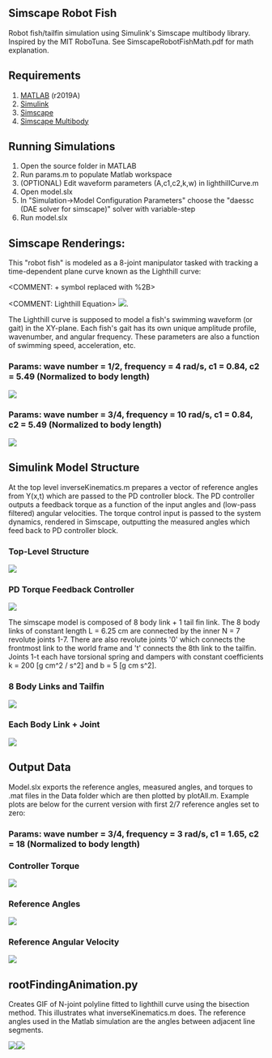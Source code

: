 

## Simscape Robot Fish
Robot fish/tailfin simulation using Simulink's Simscape multibody library.
Inspired by the MIT RoboTuna. See SimscapeRobotFishMath.pdf for math explanation.

## Requirements
1. [MATLAB](https://mathworks.com/products/matlab.html) (r2019A)
2. [Simulink](https://mathworks.com/products/simulink.html)
3. [Simscape](https://mathworks.com/products/simscape.html) 
4. [Simscape Multibody](https://mathworks.com/products/simmechanics.html)

## Running Simulations
1) Open the source folder in MATLAB
2) Run params.m to populate Matlab workspace
3) (OPTIONAL) Edit waveform parameters (A,c1,c2,k,w) in lighthillCurve.m 
4) Open model.slx 
5) In "Simulation->Model Configuration Parameters" choose the "daessc (DAE solver for simscape)" solver with variable-step
6) Run model.slx 

## Simscape Renderings:

This "robot fish" is modeled as a 8-joint manipulator tasked with tracking a time-dependent plane curve known as the Lighthill curve:

<COMMENT: + symbol replaced with %2B>

<COMMENT: Lighthill Equation>
<img src="https://render.githubusercontent.com/render/math?math=\Large Y(x,t) = (c_1 x %2B c_2 x^2)sin(kx - \omega t) %2B c_1xsin(\omega t)">.

The Lighthill curve is supposed to model a fish's swimming waveform (or gait) in the XY-plane. Each fish's gait has its own unique amplitude profile, wavenumber, and angular frequency. These parameters are also a function of swimming speed, acceleration, etc. 

### Params: wave number = 1/2, frequency = 4 rad/s, c1 = 0.84, c2 = 5.49 (Normalized to body length)
![](Gifs/b2.gif?raw=true) 

### Params: wave number = 3/4, frequency = 10 rad/s, c1 = 0.84, c2 = 5.49 (Normalized to body length)
![](Gifs/b3.gif?raw=true) 

## Simulink Model Structure 

At the top level inverseKinematics.m prepares a vector of reference angles from Y(x,t) which are passed to 
the PD controller block. The PD controller outputs a feedback torque as a function of the input angles
and (low-pass filtered) angular velocities. The torque control input is passed to the system dynamics,
rendered in Simscape, outputting the measured angles which feed back to PD controller block. 
### Top-Level Structure
![](ModelPics/TopLevel.png?raw=true)


### PD Torque Feedback Controller
![](ModelPics/PDcontroller.png?raw=true)

The simscape model is composed of 8 body link + 1 tail fin link. The 8 body links of constant length L = 6.25 cm are connected by the inner N = 7 revolute joints 1-7. There are also revolute joints '0' which connects the frontmost link to the world frame and 't' connects the 8th link to the tailfin. Joints 1-t each have torsional spring and dampers with constant coefficients k = 200 [g cm^2 / s^2] and b = 5 [g cm s^2].


### 8 Body Links and Tailfin
![](ModelPics/8links.png?raw=true)

### Each Body Link + Joint
![](ModelPics/Link&Joint.png?raw=true)


## Output Data

Model.slx exports the reference angles, measured angles, and torques to .mat files in the Data folder which are then plotted by plotAll.m.
Example plots are below for the current version with first 2/7 reference angles set to zero:

### Params: wave number = 3/4, frequency = 3 rad/s, c1 = 1.65, c2 = 18 (Normalized to body length)

### Controller Torque 
![](Plots/u3.jpg?raw=true)
### Reference Angles
![](Plots/qd3.jpg?raw=true)
### Reference Angular Velocity
![](Plots/qd_dot3.jpg?raw=true)



## rootFindingAnimation.py

Creates GIF of N-joint polyline fitted to lighthill curve using the bisection method. This 
illustrates what inverseKinematics.m does. The reference angles used in the Matlab simulation are the angles between adjacent line segments.

![](Gifs/rootFinding2.gif?raw=true)![](Gifs/rootFinding4.gif?raw=true)








